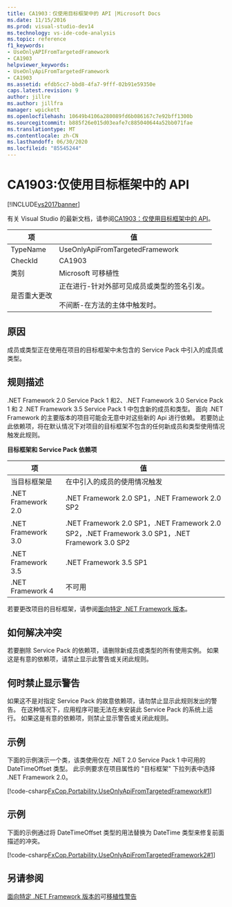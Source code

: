 ```yaml
---
title: CA1903：仅使用目标框架中的 API |Microsoft Docs
ms.date: 11/15/2016
ms.prod: visual-studio-dev14
ms.technology: vs-ide-code-analysis
ms.topic: reference
f1_keywords:
- UseOnlyAPIFromTargetedFramework
- CA1903
helpviewer_keywords:
- UseOnlyApiFromTargetedFramework
- CA1903
ms.assetid: efdb5cc7-bbd8-4fa7-9fff-02b91e59350e
caps.latest.revision: 9
author: jillre
ms.author: jillfra
manager: wpickett
ms.openlocfilehash: 10649b4106a280089fd6b086167c7e92bff1300b
ms.sourcegitcommit: b885f26e015d03eafe7c885040644a52bb071fae
ms.translationtype: MT
ms.contentlocale: zh-CN
ms.lasthandoff: 06/30/2020
ms.locfileid: "85545244"
---
```

# <a name="ca1903-use-only-api-from-targeted-framework"></a>CA1903:仅使用目标框架中的 API
[!INCLUDE[vs2017banner](../includes/vs2017banner.md)]

有关 Visual Studio 的最新文档，请参阅[CA1903：仅使用目标框架中的 API](/visualstudio/code-quality/ca1903-use-only-api-from-targeted-framework)。

|项|值|
|-|-|
|TypeName|UseOnlyApiFromTargetedFramework|
|CheckId|CA1903|
|类别|Microsoft 可移植性|
|是否重大更改|正在进行-针对外部可见成员或类型的签名引发。<br /><br /> 不间断-在方法的主体中触发时。|

## <a name="cause"></a>原因
 成员或类型正在使用在项目的目标框架中未包含的 Service Pack 中引入的成员或类型。

## <a name="rule-description"></a>规则描述
 .NET Framework 2.0 Service Pack 1 和2、.NET Framework 3.0 Service Pack 1 和 2 .NET Framework 3.5 Service Pack 1 中包含新的成员和类型。 面向 .NET Framework 的主要版本的项目可能会无意中对这些新的 Api 进行依赖。 若要防止此依赖项，将在默认情况下对项目的目标框架不包含的任何新成员和类型使用情况触发此规则。

 **目标框架和 Service Pack 依赖项**

|项|值|
|-|-|
|当目标框架是|在中引入的成员的使用情况触发|
|.NET Framework 2.0|.NET Framework 2.0 SP1，.NET Framework 2.0 SP2|
|.NET Framework 3.0|.NET Framework 2.0 SP1，.NET Framework 2.0 SP2，.NET Framework 3.0 SP1，.NET Framework 3.0 SP2|
|.NET Framework 3.5|.NET Framework 3.5 SP1|
|.NET Framework 4|不可用|

 若要更改项目的目标框架，请参阅[面向特定 .NET Framework 版本](../ide/targeting-a-specific-dotnet-framework-version.md)。

## <a name="how-to-fix-violations"></a>如何解决冲突
 若要删除 Service Pack 的依赖项，请删除新成员或类型的所有使用实例。 如果这是有意的依赖项，请禁止显示此警告或关闭此规则。

## <a name="when-to-suppress-warnings"></a>何时禁止显示警告
 如果这不是对指定 Service Pack 的故意依赖项，请勿禁止显示此规则发出的警告。 在这种情况下，应用程序可能无法在未安装此 Service Pack 的系统上运行。 如果这是有意的依赖项，则禁止显示警告或关闭此规则。

## <a name="example"></a>示例
 下面的示例演示一个类，该类使用仅在 .NET 2.0 Service Pack 1 中可用的 DateTimeOffset 类型。 此示例要求在项目属性的 "目标框架" 下拉列表中选择 .NET Framework 2.0。

 [!code-csharp[FxCop.Portability.UseOnlyApiFromTargetedFramework#1](../snippets/csharp/VS_Snippets_CodeAnalysis/FxCop.Portability.UseOnlyApiFromTargetedFramework/CS/FxCop.Portability.UseOnlyApiFromTargetedFramework.cs#1)]

## <a name="example"></a>示例
 下面的示例通过将 DateTimeOffset 类型的用法替换为 DateTime 类型来修复前面描述的冲突。

 [!code-csharp[FxCop.Portability.UseOnlyApiFromTargetedFramework2#1](../snippets/csharp/VS_Snippets_CodeAnalysis/FxCop.Portability.UseOnlyApiFromTargetedFramework2/CS/FxCop.Portability.UseOnlyApiFromTargetedFramework2.cs#1)]

## <a name="see-also"></a>另请参阅
 [面向特定 .NET Framework 版本的](../ide/targeting-a-specific-dotnet-framework-version.md)可[移植性警告](../code-quality/portability-warnings.md)

